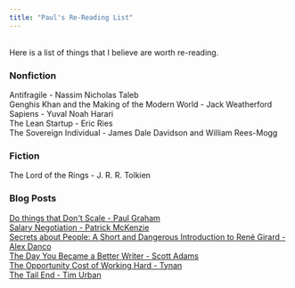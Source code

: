 ```yaml
---
title: "Paul's Re-Reading List"
---
```


&nbsp;  
Here is a list of things that I believe are worth re-reading.  

### Nonfiction

Antifragile - Nassim Nicholas Taleb  
Genghis Khan and the Making of the Modern World - Jack Weatherford  
Sapiens - Yuval Noah Harari  
The Lean Startup - Eric Ries  
The Sovereign Individual - James Dale Davidson and William Rees-Mogg  

### Fiction

The Lord of the Rings - J. R. R. Tolkien  

### Blog Posts

[Do things that Don't Scale - Paul Graham](http://paulgraham.com/ds.html)  
[Salary Negotiation - Patrick McKenzie](https://www.kalzumeus.com/2012/01/23/salary-negotiation)  
[Secrets about People: A Short and Dangerous Introduction to René Girard - Alex Danco](https://alexdanco.com/2019/04/28/secrets-about-people-a-short-and-dangerous-introduction-to-rene-girard/)  
[The Day You Became a Better Writer - Scott Adams](https://dilbertblog.typepad.com/the_dilbert_blog/2007/06/the_day_you_bec.html)  
[The Opportunity Cost of Working Hard - Tynan](https://tynan.com/cost)  
[The Tail End - Tim Urban](https://waitbutwhy.com/2015/12/the-tail-end.html)  
